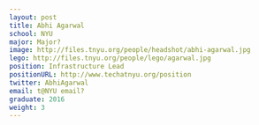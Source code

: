 ```yaml
---
layout: post
title: Abhi Agarwal
school: NYU
major: Major?
image: http://files.tnyu.org/people/headshot/abhi-agarwal.jpg
lego: http://files.tnyu.org/people/lego/agarwal.jpg
position: Infrastructure Lead
positionURL: http://www.techatnyu.org/position
twitter: AbhiAgarwal
email: t@NYU email?
graduate: 2016
weight: 3
---
```

